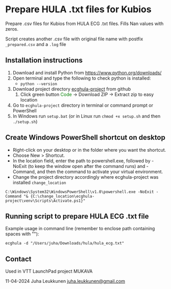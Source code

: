 # Prepare HULA .txt files for Kubios

Prepare .csv files for Kubios from HULA ECG .txt files.
Fills Nan values with zeros.

Script creates another .csv file with original file name with postfix `_prepared.csv` and a `.log` file

## Installation instructions

1) Download and install Python from <https://www.python.org/downloads/>
2) Open terminal and type the following to check python is installed:
   - `python --version`
3) Download project directory [ecghula-project](https://github.com/silentmass/ecghula-project) from github
   1) Click green button <span style="color:green">Code</span> -> Download ZIP -> Extract zip to easy location
4) Go to `ecghula-project` directory in terminal or command prompt or PowerShell
5) In Windows run `setup.bat` (or in Linux run `chmod +x setup.sh` and then `./setup.sh`)

## Create Windows PowerShell shortcut on desktop

- Right-click on your desktop or in the folder where you want the shortcut.
- Choose New > Shortcut.
- In the location field, enter the path to powershell.exe, followed by -NoExit (to keep the window open after the command runs) and -Command, and then the command to activate your virtual environment.
- Change the project directory accordingly where ecghula-project was installed `change_location`

`C:\Windows\System32\WindowsPowerShell\v1.0\powershell.exe -NoExit -Command "& {C:\change_location\ecghula-project\venv\Scripts\Activate.ps1}"`

## Running script to prepare HULA ECG .txt file

Example usage in command line (remember to enclose path containing spaces with ""):

`ecghula -d "/Users/juha/Downloads/hula/hula_ecg.txt"`

## Contact

Used in VTT LaunchPad project MUKAVA

11-04-2024
Juha Leukkunen
<juha.leukkunen@gmail.com>